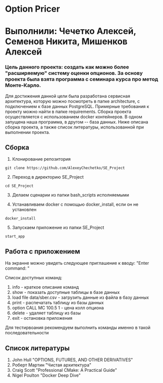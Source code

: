 # Option Pricer
# Выполнили: Чечетко Алексей, Семенов Никита, Мишенков Алексей
### Цель данного проекта: создать как можно более "расширяемую" систему оценки опционов. За основу проекта была взята программа с семинара курса про метод Монте-Карло.
Для достижения данной цели была разработана сервисная архитектура, которую можно посмотреть в папке architecture, с подключением к базе данных PostgreSQL. Примерные требования к проекту можно найти в папке requirements. 
Сборка проекта осуществляется с использованием docker контейнеров. В одном запущена наша программа, в другом -- база данных. Ниже описана сборка проекта, а также список литературы, использованной при выполнении проекта.  

## Сборка 

1. Клонирование репозитория 

```git clone https://github.com/AlexeyChechetko/SE_Project```

2. Переход в директорию SE_Project

```cd SE_Project```

3. Делаем сценарии из папки bash_scripts исполняемыми

4. Устанавливаем docker с помощью docker_install, если он не установлен

```docker_install```

5. Запускаем приложение из папки SE_Project

```start_app```

## Работа с приложением
На экранне можно увидеть следующее приглашение к вводу: "Enter command: "

Список доступных команд:
1. info - краткое описание команд
2. show - показать доступные таблицы в базе данных
3. load file data/sber.csv - загрузить данные из файла в базу данных
4. print - распечатать таблицу из базы данных
5. option CALL MC 100.5 1 - цена колл опциона
6. delete - удаляет таблицу из базы
7. exit - остановка приложения 

Для тестирвоания рекомендуем выполнить команды именно в такой последовательности

## Список литературы
1.  John Hull "OPTIONS, FUTURES, AND OTHER DERIVATIVES"
2.  Роберт Мартин "Чистая архитектура"
3.  Craig Scott "Professional CMake: A Practical Guide"
4.  Nigel Poulton "Docker Deep Dive"
